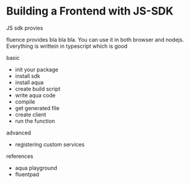 # Building a Frontend with JS-SDK

JS sdk provies 

fluence provides bla bla bla. You can use it in both browser and nodejs. Everything is writtein in typescript which is good

basic

- init your package
- install sdk
- install aqua
- create build script
- write aqua code
- compile
- get generated file
- create client
- run the function

advanced

- registering custom services



references

- aqua playground
- fluentpad

